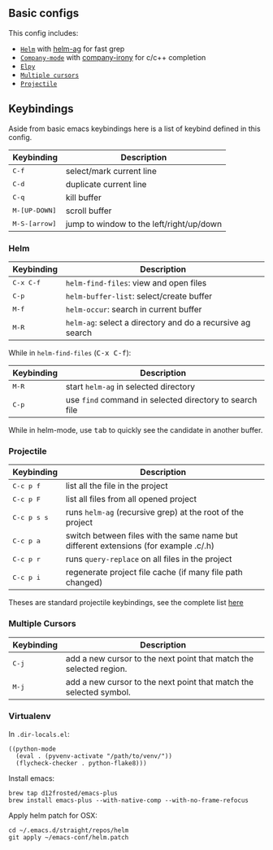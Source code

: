 ## Basic configs

This config includes:

* [`Helm`](https://github.com/emacs-helm/helm) with [helm-ag](https://github.com/syohex/emacs-helm-ag) for fast grep
* [`Company-mode`](https://github.com/company-mode/company-mode) with [company-irony](https://github.com/Sarcasm/company-irony) for c/c++ completion
* [`Elpy`](https://github.com/jorgenschaefer/elpy)
* [`Multiple cursors`](https://github.com/magnars/multiple-cursors.el)
* [`Projectile`](https://github.com/bbatsov/projectile)

## Keybindings

Aside from basic emacs keybindings here is a list of keybind defined in this config.

Keybinding | Description
-----------|-------------------------------------------------
<kbd>C-f</kbd> | select/mark current line
<kbd>C-d</kbd> | duplicate current line
<kbd>C-q</kbd> | kill buffer
<kbd>M-[UP-DOWN]</kbd> | scroll buffer
<kbd>M-S-[arrow]</kbd> | jump to window to the left/right/up/down

### Helm

Keybinding | Description
-----------|-------------------------------------------------
<kbd>C-x C-f</kbd> | `helm-find-files`: view and open files
<kbd>C-p</kbd> | `helm-buffer-list`: select/create buffer
<kbd>M-f</kbd> | `helm-occur`: search in current buffer
<kbd>M-R</kbd> | `helm-ag`: select a directory and do a recursive ag search

While in `helm-find-files` (<kbd>C-x C-f</kbd>):

Keybinding | Description
-----------|-------------------------------------------------
<kbd>M-R</kbd> | start `helm-ag` in selected directory
<kbd>C-p</kbd> | use `find` command in selected directory to search file

While in helm-mode, use <kbd>tab</kbd> to quickly see the candidate in another buffer.

### Projectile

Keybinding | Description
-----------|-------------------------------------------------
<kbd>C-c p f</kbd> | list all the file in the project
<kbd>C-c p F</kbd> | list all files from all opened project
<kbd>C-c p s s</kbd> | runs `helm-ag` (recursive grep) at the root of the project
<kbd>C-c p a</kbd> | switch between files with the same name but different extensions (for example .c/.h)
<kbd>C-c p r</kbd> | runs `query-replace` on all files in the project
<kbd>C-c p i</kbd> | regenerate project file cache (if many file path changed)

Theses are standard projectile keybindings, see the complete list [here](https://github.com/bbatsov/projectile#interactive-commands)

### Multiple Cursors

Keybinding | Description
-----------|-------------------------------------------------
<kbd>C-j</kbd> | add a new cursor to the next point that match the selected region.
<kbd>M-j</kbd> | add a new cursor to the next point that match the selected symbol.

### Virtualenv

In `.dir-locals.el`:
```
((python-mode
  (eval . (pyvenv-activate "/path/to/venv/"))
  (flycheck-checker . python-flake8)))
```

Install emacs:
```
brew tap d12frosted/emacs-plus
brew install emacs-plus --with-native-comp --with-no-frame-refocus
```

Apply helm patch for OSX:
```
cd ~/.emacs.d/straight/repos/helm
git apply ~/emacs-conf/helm.patch
```